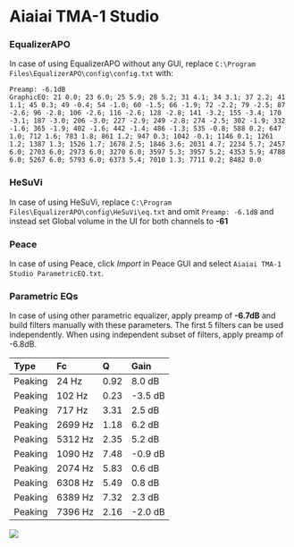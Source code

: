# Aiaiai TMA-1 Studio

### EqualizerAPO
In case of using EqualizerAPO without any GUI, replace `C:\Program Files\EqualizerAPO\config\config.txt`
with:
```
Preamp: -6.1dB
GraphicEQ: 21 0.0; 23 6.0; 25 5.9; 28 5.2; 31 4.1; 34 3.1; 37 2.2; 41 1.1; 45 0.3; 49 -0.4; 54 -1.0; 60 -1.5; 66 -1.9; 72 -2.2; 79 -2.5; 87 -2.6; 96 -2.8; 106 -2.6; 116 -2.6; 128 -2.8; 141 -3.2; 155 -3.4; 170 -3.1; 187 -3.0; 206 -3.0; 227 -2.9; 249 -2.8; 274 -2.5; 302 -1.9; 332 -1.6; 365 -1.9; 402 -1.6; 442 -1.4; 486 -1.3; 535 -0.8; 588 0.2; 647 1.0; 712 1.6; 783 1.8; 861 1.2; 947 0.3; 1042 -0.1; 1146 0.1; 1261 1.2; 1387 1.3; 1526 1.7; 1678 2.5; 1846 3.6; 2031 4.7; 2234 5.7; 2457 6.0; 2703 6.0; 2973 6.0; 3270 6.0; 3597 5.3; 3957 5.2; 4353 5.9; 4788 6.0; 5267 6.0; 5793 6.0; 6373 5.4; 7010 1.3; 7711 0.2; 8482 0.0
```

### HeSuVi
In case of using HeSuVi, replace `C:\Program Files\EqualizerAPO\config\HeSuVi\eq.txt` and omit `Preamp:
-6.1dB` and instead set Global volume in the UI for both channels to **-61**

### Peace
In case of using Peace, click *Import* in Peace GUI and select `Aiaiai TMA-1 Studio ParametricEQ.txt`.

### Parametric EQs
In case of using other parametric equalizer, apply preamp of **-6.7dB** and build filters manually
with these parameters. The first 5 filters can be used independently.
When using independent subset of filters, apply preamp of -6.8dB.

| Type    | Fc      |    Q | Gain    |
|:--------|:--------|:-----|:--------|
| Peaking | 24 Hz   | 0.92 | 8.0 dB  |
| Peaking | 102 Hz  | 0.23 | -3.5 dB |
| Peaking | 717 Hz  | 3.31 | 2.5 dB  |
| Peaking | 2699 Hz | 1.18 | 6.2 dB  |
| Peaking | 5312 Hz | 2.35 | 5.2 dB  |
| Peaking | 1090 Hz | 7.48 | -0.9 dB |
| Peaking | 2074 Hz | 5.83 | 0.6 dB  |
| Peaking | 6308 Hz | 5.49 | 0.8 dB  |
| Peaking | 6389 Hz | 7.32 | 2.3 dB  |
| Peaking | 7396 Hz | 2.16 | -2.0 dB |

![](https://raw.githubusercontent.com/jaakkopasanen/AutoEq/master/results/innerfidelity/sbaf-serious/Aiaiai%20TMA-1%20Studio/Aiaiai%20TMA-1%20Studio.png)